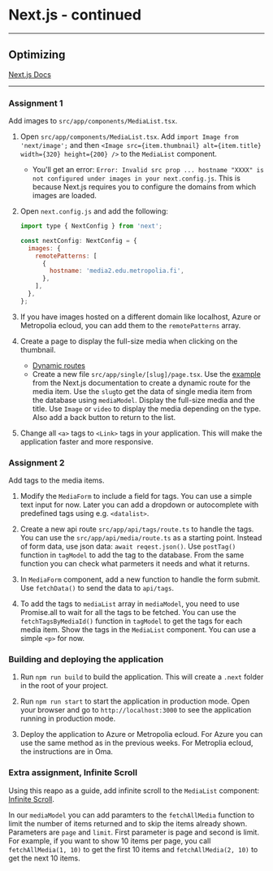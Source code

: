 # Next.js - continued

---

## Optimizing

[Next.js Docs](https://nextjs.org/docs/app/building-your-application/optimizing)

---

### Assignment 1

Add images to `src/app/components/MediaList.tsx`.

1. Open `src/app/components/MediaList.tsx`. Add `import Image from 'next/image';` and then `<Image src={item.thumbnail} alt={item.title} width={320} height={200} />` to the `MediaList` component.
   - You'll get an error: `Error: Invalid src prop ... hostname "XXXX" is not configured under images in your next.config.js`. This is because Next.js requires you to configure the domains from which images are loaded.
2. Open `next.config.js` and add the following:

   ```javascript
   import type { NextConfig } from 'next';
   
   const nextConfig: NextConfig = {
     images: {
       remotePatterns: [
         {
           hostname: 'media2.edu.metropolia.fi',
         },
       ],
     },
   };
   ```

3. If you have images hosted on a different domain like localhost, Azure or Metropolia ecloud, you can add them to the `remotePatterns` array.

4. Create a page to display the full-size media when clicking on the thumbnail.

   - [Dynamic routes](https://nextjs.org/docs/app/building-your-application/routing/dynamic-routes)
   - Create a new file `src/app/single/[slug]/page.tsx`. Use the [example](https://nextjs.org/docs/app/building-your-application/routing/dynamic-routes#example) from the Next.js documentation to create a dynamic route for the media item. Use the `slug`to get the data of single media item from the database using `mediaModel`. Display the full-size media and the title. Use `Image` or `video` to display the media depending on the type. Also add a back button to return to the list.

5. Change all `<a>` tags to `<Link>` tags in your application. This will make the application faster and more responsive.

### Assignment 2

Add tags to the media items.

1. Modify the `MediaForm` to include a field for tags. You can use a simple text input for now. Later you can add a dropdown or autocomplete with predefined tags using e.g. `<datalist>`.

2. Create a new api route `src/app/api/tags/route.ts` to handle the tags. You can use the `src/app/api/media/route.ts` as a starting point. Instead of form data, use json data: `await reqest.json()`. Use `postTag()` function in `tagModel` to add the tag to the database. From the same function you can check what parmeters it needs and what it returns.

3. In `MediaForm` component, add a new function to handle the form submit. Use `fetchData()` to send the data to `api/tags`.

4. To add the tags to `mediaList` array in `mediaModel`, you need to use Promise.all to wait for all the tags to be fetched. You can use the `fetchTagsByMediaId()` function in `tagModel` to get the tags for each media item. Show the tags in the `MediaList` component. You can use a simple `<p>` for now.

### Building and deploying the application

1. Run `npm run build` to build the application. This will create a `.next` folder in the root of your project.

2. Run `npm run start` to start the application in production mode. Open your browser and go to `http://localhost:3000` to see the application running in production mode.

3. Deploy the application to Azure or Metropolia ecloud. For Azure you can use the same method as in the previous weeks. For Metroplia ecloud, the instructions are in Oma.

### Extra assignment, Infinite Scroll

Using this reapo as a guide, add infinite scroll to the `MediaList` component: [Infinite Scroll](https://github.com/adrianhajdin/anime_vault).

In our `mediaModel` you can add paramters to the `fetchAllMedia` function to limit the number of items returned and to skip the items already shown. Parameters are `page` and `limit`. First parameter is page and second is limit. For example, if you want to show 10 items per page, you call `fetchAllMedia(1, 10)` to get the first 10 items and `fetchAllMedia(2, 10)` to get the next 10 items.
